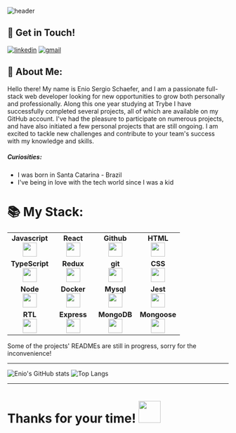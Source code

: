 ![header](https://capsule-render.vercel.app/api?type=waving&color=gradient&customColorList=30&fontColor=2A2B2E&height=225&animation=twinkling&section=header&text=>%20Hello!%20I'm%20Enio&fontSize=65&fontAlignY=40)

## 🔗 Get in Touch!
[![linkedin](https://img.shields.io/badge/linkedin-0A66C2?style=for-the-badge&logo=linkedin&logoColor=white)](https://www.linkedin.com/in/enioschaefer/) [![gmail](https://img.shields.io/badge/gmail-2A2B2E?style=for-the-badge&logo=gmail&logoColor=red)](mailto:enioschaefer.dev@gmail.com)

## 👋 About Me:
Hello there! My name is Enio Sergio Schaefer, and I am a passionate full-stack web developer looking for new opportunities to grow both personally and professionally. Along this one year studying at Trybe I have successfully completed several projects, all of which are available on my GitHub account. I've had the pleasure to participate on numerous projects, and have also initiated a few personal projects that are still ongoing. I am excited to tackle new challenges and contribute to your team's success with my knowledge and skills.

##### Curiosities:
- I was born in Santa Catarina - Brazil
- I've being in love with the tech world since I was a kid

# 📚 My Stack:

<table width="320px">
  <tbody>
    <tr valign="top">
      <td width="80px" align="center">
        <span><strong>Javascript</strong></span><br>
        <img height="32px" src="https://upload.vectorlogo.zone/logos/javascript/images/239ec8a4-163e-4792-83b6-3f6d96911757.svg">
      </td>
      <td width="80px" align="center">
         <span><strong>React</strong></span><br>
         <img height="32px" src="https://cdn.jsdelivr.net/gh/devicons/devicon/icons/react/react-original.svg">
      </td>
      <td width="80px" align="center">
         <span><strong>Github</strong></span><br>
         <img height="32" src="https://www.vectorlogo.zone/logos/github/github-tile.svg">
      </td>
      <td width="80px" align="center">
         <span><strong>HTML</strong></span><br>
         <img height="32" src="https://cdn.jsdelivr.net/gh/devicons/devicon/icons/html5/html5-original.svg">
      </td>
    </tr>
    <tr valign="top">
      <td width="80px" align="center">
        <span><strong>TypeScript</strong></span><br>
        <img height="32px" src="https://www.vectorlogo.zone/logos/typescriptlang/typescriptlang-icon.svg">
      <td width="80px" align="center">
        <span><strong>Redux</strong></span><br>
        <img height="32" src="https://cdn.worldvectorlogo.com/logos/redux.svg">
      </td>
      <td width="80px" align="center">
        <span><strong>git</strong></span><br>
        <img height="32px" src="https://cdn.jsdelivr.net/gh/devicons/devicon/icons/git/git-plain.svg">
      </td>
      <td width="80px" align="center">
        <span><strong>CSS</strong></span><br>
        <img height="32px" src="https://cdn.jsdelivr.net/gh/devicons/devicon/icons/css3/css3-original.svg">
      </td>
     </tr>
     <tr valign="top">
       <td width="80px" align="center">
         <span><strong>Node</strong></span><br>
         <img height="32px" src="https://www.vectorlogo.zone/logos/nodejs/nodejs-icon.svg">
       </td>
       <td width="80px" align="center">
         <span><strong>Docker</strong></span><br>
         <img height="32px" src="https://www.vectorlogo.zone/logos/docker/docker-icon.svg">
       </td>
       <td width="80px" align="center">
         <span><strong>Mysql</strong></span><br>
         <img height="32px" src="https://www.vectorlogo.zone/logos/mysql/mysql-ar21.svg">
        </td>
        <td width="80px" align="center">
          <span><strong>Jest</strong></span><br>
          <img height="32px" src="https://www.vectorlogo.zone/logos/jestjsio/jestjsio-icon.svg">
        </td>
     </tr>
     <tr valign="top">
       <td width="80px" align="center">
         <span><strong>RTL</strong></span><br>
         <img height="32px" src="https://testing-library.com/img/octopus-128x128.png">
       </td>
       <td width="80px" align="center">
         <span><strong>Express</strong></span><br>
         <img height="32px" src="https://www.vectorlogo.zone/logos/expressjs/expressjs-ar21.svg">
       </td>
       <td width="80px" align="center">
         <span><strong>MongoDB</strong></span><br>
         <img height="32px" src="https://www.vectorlogo.zone/logos/mongodb/mongodb-ar21.svg">
        </td>
        <td width="80px" align="center">
          <span><strong>Mongoose</strong></span><br>
          <img height="32px" src="https://github.com/EnioSchaefer/EnioSchaefer/assets/89549102/bb5270a9-3a1f-44d1-910a-41d4d1dc3c90">
        </td>
     </tr>
    </tbody>
</table>

Some of the projects' READMEs are still in progress, sorry for the inconvenience!

------------

![Enio's GitHub stats](https://github-readme-stats.vercel.app/api?username=enioschaefer&show_icons=true&theme=tokyonight) ![Top Langs](https://github-readme-stats.vercel.app/api/top-langs/?username=enioschaefer&layout=compact)

------------


# Thanks for your time! <img src="https://user-images.githubusercontent.com/89549102/228119368-aa5a74ac-cb36-45a2-ad37-44844ff8d798.gif" width="50" height="50">
